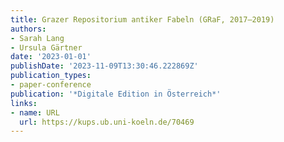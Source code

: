```yaml
---
title: Grazer Repositorium antiker Fabeln (GRaF, 2017–2019)
authors:
- Sarah Lang
- Ursula Gärtner
date: '2023-01-01'
publishDate: '2023-11-09T13:30:46.222869Z'
publication_types:
- paper-conference
publication: '*Digitale Edition in Österreich*'
links:
- name: URL
  url: https://kups.ub.uni-koeln.de/70469
---
```

